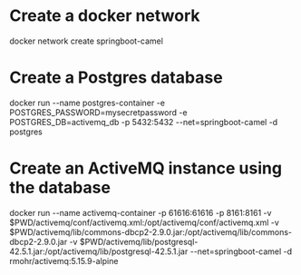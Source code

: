# Create a docker network
docker network create springboot-camel

# Create a Postgres database
docker run --name postgres-container -e POSTGRES_PASSWORD=mysecretpassword -e POSTGRES_DB=activemq_db -p 5432:5432 --net=springboot-camel -d postgres

# Create an ActiveMQ instance using the database
docker run --name activemq-container  -p 61616:61616 -p 8161:8161 -v $PWD/activemq/conf/activemq.xml:/opt/activemq/conf/activemq.xml -v $PWD/activemq/lib/commons-dbcp2-2.9.0.jar:/opt/activemq/lib/commons-dbcp2-2.9.0.jar -v $PWD/activemq/lib/postgresql-42.5.1.jar:/opt/activemq/lib/postgresql-42.5.1.jar --net=springboot-camel -d rmohr/activemq:5.15.9-alpine

